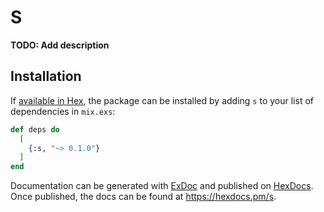 # S

**TODO: Add description**

## Installation

If [available in Hex](https://hex.pm/docs/publish), the package can be installed
by adding `s` to your list of dependencies in `mix.exs`:

```elixir
def deps do
  [
    {:s, "~> 0.1.0"}
  ]
end
```

Documentation can be generated with [ExDoc](https://github.com/elixir-lang/ex_doc)
and published on [HexDocs](https://hexdocs.pm). Once published, the docs can
be found at <https://hexdocs.pm/s>.

